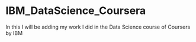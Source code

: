 # IBM_DataScience_Coursera
In this I will be adding my work I did in the Data Science course of Coursers by IBM
